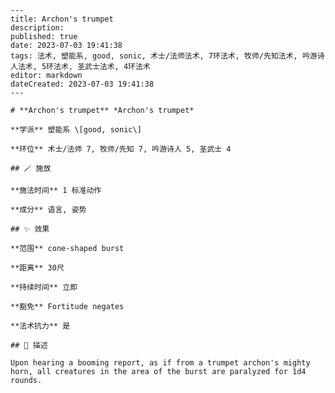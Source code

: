 
    ---
    title: Archon's trumpet
    description: 
    published: true
    date: 2023-07-03 19:41:38
    tags: 法术, 塑能系, good, sonic, 术士/法师法术, 7环法术, 牧师/先知法术, 吟游诗人法术, 5环法术, 圣武士法术, 4环法术
    editor: markdown
    dateCreated: 2023-07-03 19:41:38
    ---

    # **Archon's trumpet** *Archon's trumpet*

    **学派** 塑能系 \[good, sonic\] 

    **环位** 术士/法师 7, 牧师/先知 7, 吟游诗人 5, 圣武士 4

    ## 🪄 施放

    **施法时间** 1 标准动作

    **成分** 语言, 姿势

    ## ✨ 效果  

    **范围** cone-shaped burst

    **距离** 30尺  

    **持续时间** 立即 

    **豁免** Fortitude negates

    **法术抗力** 是

    ## 📖 描述

    Upon hearing a booming report, as if from a trumpet archon's mighty horn, all creatures in the area of the burst are paralyzed for 1d4 rounds.
    